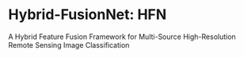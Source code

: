 # Hybrid-FusionNet: HFN
A Hybrid Feature Fusion Framework for Multi-Source High-Resolution Remote Sensing Image Classification
